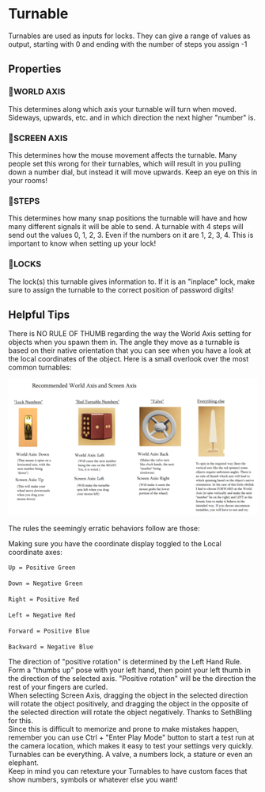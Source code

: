 # Turnable
Turnables are used as inputs for locks. They can give a range of values as output, starting with 0 and ending with the number of steps you assign -1

## Properties

### :small_orange_diamond:WORLD AXIS
This determines along which axis your turnable will turn when moved. Sideways, upwards, etc. and in which direction the next higher "number" is.

### :small_orange_diamond:SCREEN AXIS
This determines how the mouse movement affects the turnable. Many people set this wrong for their turnables, which will result in you pulling down a number dial, but instead it will move upwards. Keep an eye on this in your rooms!

### :small_orange_diamond:STEPS
This determines how many snap positions the turnable will have and how many different signals it will be able to send. A turnable with 4 steps will send out the values 0, 1, 2, 3. Even if the numbers on it are 1, 2, 3, 4. This is important to know when setting up your lock!

### :small_orange_diamond:LOCKS
The lock(s) this turnable gives information to. If it is an "inplace" lock, make sure to assign the turnable to the correct position of password digits!

## Helpful Tips
<div className="highlight-div">
    There is NO RULE OF THUMB regarding the way the World Axis setting for objects when you spawn them in. The angle they move as a turnable is based on their native orientation that you can see when you have a look at the local coordinates of the object. Here is a small overlook over the most common turnables:

![image](./img/turnableRecommended.png)

The rules the seemingly erratic behaviors follow are those:

Making sure you have the coordinate display toggled to the Local coordinate axes:

    Up = Positive Green

    Down = Negative Green

    Right = Positive Red

    Left = Negative Red

    Forward = Positive Blue

    Backward = Negative Blue
</div>

<div className="highlight-div">
    The direction of "positive rotation" is determined by the Left Hand Rule.
    Form a "thumbs up" pose with your left hand, then point your left thumb in the direction of the selected axis.
    "Positive rotation" will be the direction the rest of your fingers are curled.
</div>

<div className="highlight-div">
    When selecting Screen Axis, dragging the object in the selected direction will rotate the object positively, and dragging the object in the opposite of the selected direction will rotate the object negatively.
    Thanks to SethBling for this.
</div>

<div className="highlight-div">
    Since this is difficult to memorize and prone to make mistakes happen, remember you can use Ctrl + "Enter Play Mode" button to start a test run at the camera location, which makes it easy to test your settings very quickly.
</div>

<div className="highlight-div">
    Turnables can be everything. A valve, a numbers lock, a stature or even an elephant.
</div>

<div className="highlight-div">
    Keep in mind you can retexture your Turnables to have custom faces that show numbers, symbols or whatever else you want!
</div>